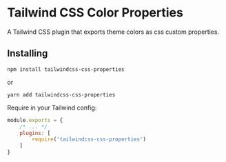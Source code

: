 # Tailwind CSS Color Properties

A Tailwind CSS plugin that exports theme colors as css custom properties.

## Installing

```
npm install tailwindcss-css-properties
```

or

```
yarn add tailwindcss-css-properties
```

Require in your Tailwind config:

```javascript
module.exports = {
    /* ... */
    plugins: [
        require('tailwindcss-css-properties')
    ]
}
```
